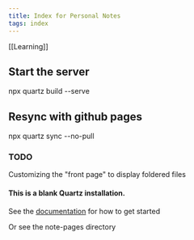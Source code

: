 ```yaml
---
title: Index for Personal Notes
tags: index
---
```


[[Learning]]

## Start the server
npx quartz build --serve

## Resync with github pages
npx quartz sync --no-pull


### TODO
Customizing the "front page" to display foldered files

#### This is a blank Quartz installation.
See the [documentation](https://quartz.jzhao.xyz) for how to get started

Or see the note-pages directory
